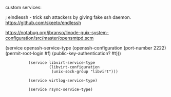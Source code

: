 


custom services:

; elndlessh - trick ssh attackers by giving fake ssh daemon.
https://github.com/skeeto/endlessh


https://notabug.org/jbranso/linode-guix-system-configuration/src/master/opensmtpd.scm

  (service openssh-service-type
                       (openssh-configuration
                        (port-number 2222)
                        (permit-root-login #f)
                        (public-key-authentication? #t)))
 
             
              (service libvirt-service-type
                       (libvirt-configuration
                        (unix-sock-group "libvirt")))

              (service virtlog-service-type)

              (service rsync-service-type)

             